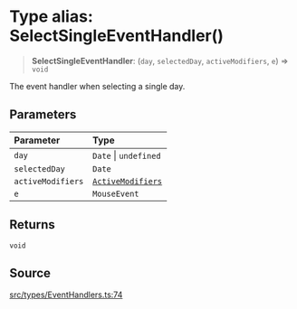 # Type alias: SelectSingleEventHandler()

> **SelectSingleEventHandler**: (`day`, `selectedDay`, `activeModifiers`, `e`) => `void`

The event handler when selecting a single day.

## Parameters

| Parameter | Type |
| :------ | :------ |
| `day` | `Date` \| `undefined` |
| `selectedDay` | `Date` |
| `activeModifiers` | [`ActiveModifiers`](ActiveModifiers.md) |
| `e` | `MouseEvent` |

## Returns

`void`

## Source

[src/types/EventHandlers.ts:74](https://github.com/gpbl/react-day-picker/blob/a604fd23887c832117da414a9c63b1b84efb97d9/src/types/EventHandlers.ts#L74)

